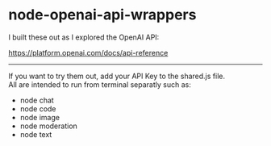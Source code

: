 # node-openai-api-wrappers

I built these out as I explored the OpenAI API:

https://platform.openai.com/docs/api-reference

---

If you want to try them out, add your API Key to the shared.js file.
<br>
All are intended to run from terminal separatly such as:
- node chat
- node code
- node image
- node moderation
- node text
